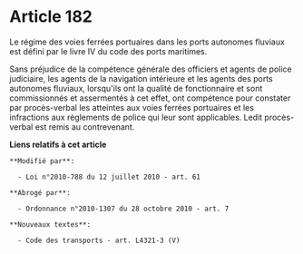 # Article 182

Le régime des voies ferrées portuaires dans les ports autonomes fluviaux est défini par le livre IV du code des ports
maritimes.

Sans préjudice de la compétence générale des officiers et agents de police judiciaire, les agents de la navigation intérieure
et les agents des ports autonomes fluviaux, lorsqu'ils ont la qualité de fonctionnaire et sont commissionnés et assermentés à
cet effet, ont compétence pour constater par procès-verbal les atteintes aux voies ferrées portuaires et les infractions aux
règlements de police qui leur sont applicables. Ledit procès-verbal est remis au contrevenant.

**Liens relatifs à cet article**

	**Modifié par**:

	  - Loi n°2010-788 du 12 juillet 2010 - art. 61

	**Abrogé par**:

	  - Ordonnance n°2010-1307 du 28 octobre 2010 - art. 7

	**Nouveaux textes**:

	  - Code des transports - art. L4321-3 (V)
